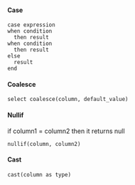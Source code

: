 #### Case

```
case expression
when condition
  then result
when condition
  then result
else
  result
end
```

#### Coalesce

```
select coalesce(column, default_value)
```
#### Nullif

if column1 = column2 then it returns null 

```
nullif(column, column2)
```

#### Cast

```
cast(column as type)
```